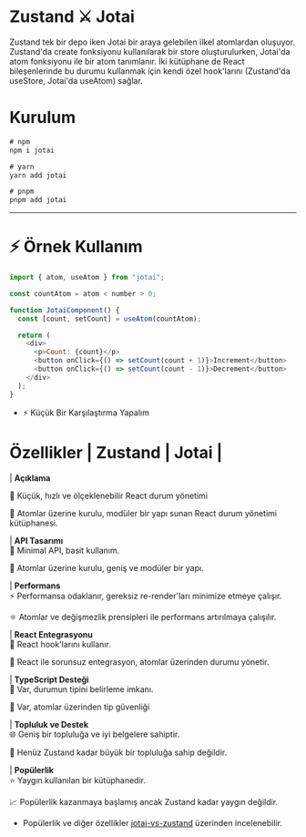 # Zustand ⚔️ Jotai

Zustand tek bir depo iken Jotai bir araya gelebilen ilkel atomlardan oluşuyor.
Zustand'da create fonksiyonu kullanılarak bir store oluşturulurken, Jotai'da atom fonksiyonu ile bir atom tanımlanır. İki kütüphane de React bileşenlerinde bu durumu kullanmak için kendi özel hook'larını (Zustand'da useStore, Jotai'da useAtom) sağlar.

# Kurulum

```js
# npm
npm i jotai

# yarn
yarn add jotai

# pnpm
pnpm add jotai
```

---

# ⚡ Örnek Kullanım

```js
import { atom, useAtom } from "jotai";

const countAtom = atom < number > 0;

function JotaiComponent() {
  const [count, setCount] = useAtom(countAtom);

  return (
    <div>
      <p>Count: {count}</p>
      <button onClick={() => setCount(count + 1)}>Increment</button>
      <button onClick={() => setCount(count - 1)}>Decrement</button>
    </div>
  );
}
```

- ⚡ Küçük Bir Karşılaştırma Yapalım

# Özellikler | Zustand | Jotai |

| **Açıklama**

🌟 Küçük, hızlı ve ölçeklenebilir React durum yönetimi

🌈 Atomlar üzerine kurulu, modüler bir yapı sunan React durum yönetimi kütüphanesi.

| **API Tasarımı**  
 🚀 Minimal API, basit kullanım.

🚀 Atomlar üzerine kurulu, geniş ve modüler bir yapı.

| **Performans**  
 ⚡ Performansa odaklanır, gereksiz re-render'ları minimize etmeye çalışır.

⚛ Atomlar ve değişmezlik prensipleri ile performans artırılmaya çalışılır.

| **React Entegrasyonu**  
 🔗 React hook'larını kullanır.

🔄 React ile sorunsuz entegrasyon, atomlar üzerinden durumu yönetir.

| **TypeScript Desteği**  
 📝 Var, durumun tipini belirleme imkanı.

📝 Var, atomlar üzerinden tip güvenliği

| **Topluluk ve Destek**  
 🌐 Geniş bir topluluğa ve iyi belgelere sahiptir.

🌱 Henüz Zustand kadar büyük bir topluluğa sahip değildir.

| **Popülerlik**  
 ⭐ Yaygın kullanılan bir kütüphanedir.

📈 Popülerlik kazanmaya başlamış ancak Zustand kadar yaygın değildir.

- Popülerlik ve diğer özellikler [jotai-vs-zustand](https://npmtrends.com/jotai-vs-zustand) üzerinden incelenebilir.

